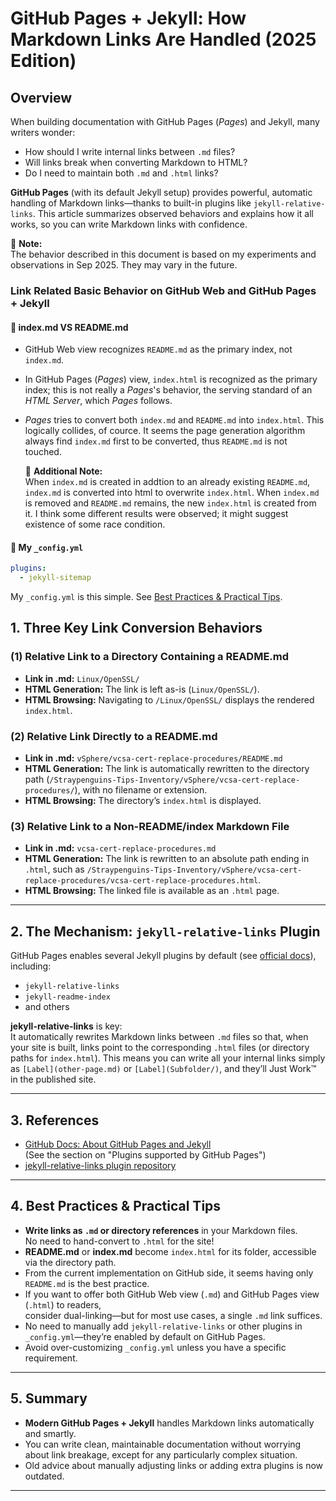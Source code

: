 # GitHub Pages + Jekyll: How Markdown Links Are Handled (2025 Edition)

## Overview

When building documentation with GitHub Pages (*Pages*) and Jekyll, many writers wonder:
- How should I write internal links between `.md` files?
- Will links break when converting Markdown to HTML?
- Do I need to maintain both `.md` and `.html` links?

**GitHub Pages** (with its default Jekyll setup) provides powerful, automatic handling of Markdown links—thanks to built-in plugins like `jekyll-relative-links`. This article summarizes observed behaviors and explains how it all works, so you can write Markdown links with confidence.

📝 **Note:**  
The behavior described in this document is based on my experiments and observations in Sep 2025. They may vary in the future.

### Link Related Basic Behavior on GitHub Web and GitHub Pages + Jekyll

#### 📌 index.md VS README.md

- GitHub Web view recognizes `README.md` as the primary index, not `index.md`.
- In GitHub Pages (*Pages*) view, `index.html` is recognized as the primary index; this is not really a *Pages*'s behavior, the serving standard of an *HTML Server*, which *Pages* follows. 
- *Pages* tries to convert both `index.md` and `README.md` into `index.html`. This logically collides, of cource. It seems the page generation algorithm always find `index.md` first to be converted, thus `README.md` is not touched.

  📝 **Additional Note:**  
  When `index.md` is created in addtion to an already existing `README.md`, `index.md` is converted into html to overwrite `index.html`. When `index.md` is removed and `README.md` remains, the new `index.html` is created from it. I think some different results were observed; it might suggest existence of some race condition.

#### 📌 My `_config.yml`

```yaml
plugins:
  - jekyll-sitemap
```

My `_config.yml` is this simple. See [Best Practices & Practical Tips](#4-best-practices--practical-tips).

## 1. Three Key Link Conversion Behaviors

### (1) Relative Link to a Directory Containing a README.md

- **Link in .md:** `Linux/OpenSSL/`
- **HTML Generation:** The link is left as-is (`Linux/OpenSSL/`).
- **HTML Browsing:** Navigating to `/Linux/OpenSSL/` displays the rendered `index.html`.

### (2) Relative Link Directly to a README.md

- **Link in .md:** `vSphere/vcsa-cert-replace-procedures/README.md`
- **HTML Generation:** The link is automatically rewritten to the directory path (`/Straypenguins-Tips-Inventory/vSphere/vcsa-cert-replace-procedures/`), with no filename or extension.
- **HTML Browsing:** The directory’s `index.html` is displayed.

### (3) Relative Link to a Non-README/index Markdown File

- **Link in .md:** `vcsa-cert-replace-procedures.md`
- **HTML Generation:** The link is rewritten to an absolute path ending in `.html`, such as `/Straypenguins-Tips-Inventory/vSphere/vcsa-cert-replace-procedures/vcsa-cert-replace-procedures.html`.
- **HTML Browsing:** The linked file is available as an `.html` page.

---

## 2. The Mechanism: `jekyll-relative-links` Plugin

GitHub Pages enables several Jekyll plugins by default (see [official docs](https://docs.github.com/en/pages/setting-up-a-github-pages-site-with-jekyll/about-github-pages-and-jekyll)), including:

- `jekyll-relative-links`
- `jekyll-readme-index`
- and others

**jekyll-relative-links** is key:  
It automatically rewrites Markdown links between `.md` files so that, when your site is built, links point to the corresponding `.html` files (or directory paths for `index.html`). This means you can write all your internal links simply as `[Label](other-page.md)` or `[Label](Subfolder/)`, and they’ll Just Work™ in the published site.

---

## 3. References

- [GitHub Docs: About GitHub Pages and Jekyll](https://docs.github.com/en/pages/setting-up-a-github-pages-site-with-jekyll/about-github-pages-and-jekyll)  
  (See the section on "Plugins supported by GitHub Pages")
- [jekyll-relative-links plugin repository](https://github.com/benbalter/jekyll-relative-links)

---

## 4. Best Practices & Practical Tips

- **Write links as `.md` or directory references** in your Markdown files.  
  No need to hand-convert to `.html` for the site!
- **README.md** or **index.md** become `index.html` for its folder, accessible via the directory path.
- From the current implementation on GitHub side, it seems having only `README.md` is the best practice.
- If you want to offer both GitHub Web view (`.md`) and GitHub Pages view (`.html`) to readers,  
  consider dual-linking—but for most use cases, a single `.md` link suffices.
- No need to manually add `jekyll-relative-links` or other plugins in `_config.yml`—they’re enabled by default on GitHub Pages.
- Avoid over-customizing `_config.yml` unless you have a specific requirement.

---

## 5. Summary

- **Modern GitHub Pages + Jekyll** handles Markdown links automatically and smartly.
- You can write clean, maintainable documentation without worrying about link breakage, except for any particularly complex situation.
- Old advice about manually adjusting links or adding extra plugins is now outdated.

---
